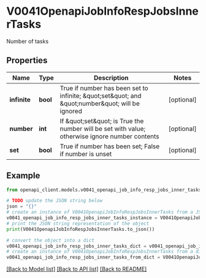 # V0041OpenapiJobInfoRespJobsInnerTasks

Number of tasks

## Properties

Name | Type | Description | Notes
------------ | ------------- | ------------- | -------------
**infinite** | **bool** | True if number has been set to infinite; \&quot;set\&quot; and \&quot;number\&quot; will be ignored | [optional] 
**number** | **int** | If \&quot;set\&quot; is True the number will be set with value; otherwise ignore number contents | [optional] 
**set** | **bool** | True if number has been set; False if number is unset | [optional] 

## Example

```python
from openapi_client.models.v0041_openapi_job_info_resp_jobs_inner_tasks import V0041OpenapiJobInfoRespJobsInnerTasks

# TODO update the JSON string below
json = "{}"
# create an instance of V0041OpenapiJobInfoRespJobsInnerTasks from a JSON string
v0041_openapi_job_info_resp_jobs_inner_tasks_instance = V0041OpenapiJobInfoRespJobsInnerTasks.from_json(json)
# print the JSON string representation of the object
print(V0041OpenapiJobInfoRespJobsInnerTasks.to_json())

# convert the object into a dict
v0041_openapi_job_info_resp_jobs_inner_tasks_dict = v0041_openapi_job_info_resp_jobs_inner_tasks_instance.to_dict()
# create an instance of V0041OpenapiJobInfoRespJobsInnerTasks from a dict
v0041_openapi_job_info_resp_jobs_inner_tasks_from_dict = V0041OpenapiJobInfoRespJobsInnerTasks.from_dict(v0041_openapi_job_info_resp_jobs_inner_tasks_dict)
```
[[Back to Model list]](../README.md#documentation-for-models) [[Back to API list]](../README.md#documentation-for-api-endpoints) [[Back to README]](../README.md)


